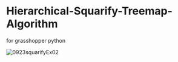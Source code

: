 # Hierarchical-Squarify-Treemap-Algorithm
for grasshopper python

![0923squarifyEx02](https://user-images.githubusercontent.com/78009230/191878461-6ebef629-2311-4322-bbf4-3da1e02fa90f.jpg)
